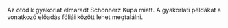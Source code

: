 Az ötödik gyakorlat elmaradt Schönherz Kupa miatt. A gyakorlati példákat a vonatkozó előadás fóliái között lehet megtalálni. 
 
